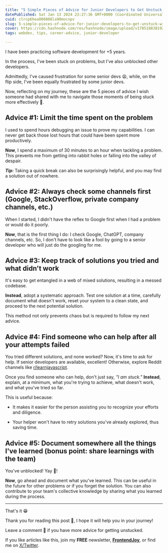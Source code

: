 ```yaml
---
title: "5 Simple Pieces of Advice for Junior Developers to Get Unstuck Without Looking Or Feeling Foolish 🙈"
datePublished: Sat Jan 13 2024 23:27:36 GMT+0000 (Coordinated Universal Time)
cuid: clrcp6hea000808la90mocnpv
slug: 5-simple-pieces-of-advice-for-junior-developers-to-get-unstuck-without-looking-or-feeling-foolish
cover: https://cdn.hashnode.com/res/hashnode/image/upload/v1705188381924/63b130fe-bdaf-4653-a8c8-457bcc21c37c.jpeg
tags: webdev, tips, career-advice, junior-developer

---
```


I have been practicing software development for +5 years.

In the process, I've been stuck on problems, but I've also unblocked other developers.

Admittedly, I've caused frustration for some senior devs 😫, while, on the flip side, I've been equally frustrated by some junior devs.

Now, reflecting on my journey, these are the 5 pieces of advice I wish someone had shared with me to navigate those moments of being stuck more effectively 🧠.

## Advice #1: Limit the time spent on the problem

I used to spend hours debugging an issue to prove my capabilities. I can never get back those lost hours that could have been spent more productively.

**Now**, I spend a maximum of 30 minutes to an hour when tackling a problem. This prevents me from getting into rabbit holes or falling into the valley of despair.

**_Tip:_** Taking a quick break can also be surprisingly helpful, and you may find a solution out of nowhere.

## Advice #2: Always check some channels first (Google, StackOverflow, private company channels, etc.)

When I started, I didn't have the reflex to Google first when I had a problem or would do it poorly.

**Now**, that is the first thing I do: I check Google, ChatGPT, company channels, etc. So, I don't have to look like a fool by going to a senior developer who will just do the googling for me.

## Advice #3: Keep track of solutions you tried and what didn't work

It's easy to get entangled in a web of mixed solutions, resulting in a messed codebase.

**Instead**, adopt a systematic approach. Test one solution at a time, carefully document what doesn't work, reset your system to a clean state, and proceed to the next potential solution.

This method not only prevents chaos but is required to follow my next advice.

## Advice #4: Find someone who can help after all your attempts failed

You tried different solutions, and none worked? Now, it's time to ask for help. If senior developers are available, excellent! Otherwise, explore Reddit channels like [r/learnjavascript](https://www.reddit.com/r/learnjavascript/).

Once you find someone who can help, don't just say, _"I am stuck."_ **Instead**, explain, at a minimum, what you're trying to achieve, what doesn't work, and what you've tried so far.

This is useful because:

- It makes it easier for the person assisting you to recognize your efforts and diligence.

- Your helper won't have to retry solutions you've already explored, thus saving time.

## Advice #5: Document somewhere all the things I've learned (bonus point: share learnings with the team)

You've unblocked! Yay 🎉!

**Now**, go ahead and document what you've learned. This can be useful in the future for other problems or if you forget the solution. You can also contribute to your team's collective knowledge by sharing what you learned during the process.

---

That's it 😁

Thank you for reading this post 🙏, I hope it will help you in your journey!

Leave a comment 📩 if you have more advice for getting unstucked.

If you like articles like this, join my **FREE** newsletter, **[FrontendJoy](https://ndeyefatoudiop.substack.com/)**, or find me on [X/Twitter](https://twitter.com/_ndeyefatoudiop).

